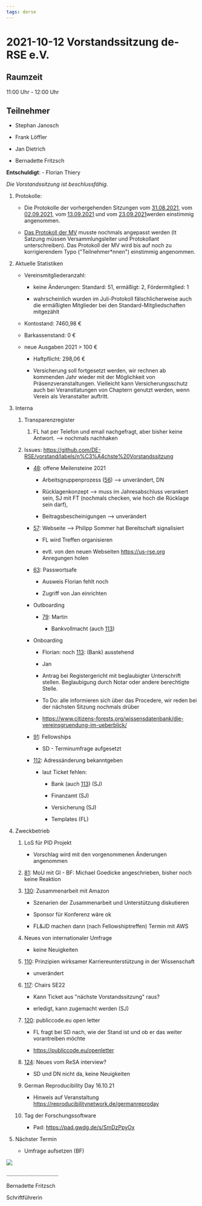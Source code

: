 ```yaml
---
tags: derse
---
```


2021-10-12 Vorstandssitzung de-RSE e.V.
=======================================

Raumzeit
--------

11:00 Uhr - 12:00 Uhr

Teilnehmer
----------

-   Stephan Janosch

-   Frank Löffler

-   Jan Dietrich

-   Bernadette Fritzsch

**Entschuldigt**: - Florian Thiery

*Die Vorstandssitzung ist beschlussfähig.*

1.  Protokolle:

    -   Die Protokolle der vorhergehenden Sitzungen vom
        [31.08.2021](https://github.com/DE-RSE/protokolle/blob/master/Vorstandssitzungen/Protokoll-Vorstand-deRSE-2021-08-31.md),
        vom
        [02.09.2021​](https://github.com/DE-RSE/protokolle/blob/master/Vorstandssitzungen/Protokoll-Vorstand-deRSE-2021-09-02.md),
        vom
        [13.09.2021](https://github.com/DE-RSE/protokolle/blob/master/Vorstandssitzungen/Protokoll-Vorstand-deRSE-2021-09-13.md)
        und vom
        [23.09.2021​](https://github.com/DE-RSE/protokolle/blob/master/Vorstandssitzungen/Protokoll-Vorstand-deRSE-2021-09-23.md)
        werden einstimmig angenommen.

    -   [Das Protokoll der
        MV](https://github.com/DE-RSE/protokolle/blob/master/Mitgliederversammlungen/MV-deRSE-2021-09-15.md)
        musste nochmals angepasst werden (lt Satzung müssen Versammlungsleiter
        und Protokollant unterschreiben). Das Protokoll der MV wird bis auf noch
        zu korrigierendem Typo ("Teilnehmer\*nnen") einstimmig angenommen.

2.  Aktuelle Statistiken

    -   Vereinsmitgliederanzahl:

        -   keine Änderungen: Standard: 51, ermäßigt: 2, Fördermitglied: 1

        -   wahrscheinlich wurden im Juli-Protokoll fälschlicherweise auch die
            ermäßigten Mitglieder bei den Standard-Mitgliedschaften mitgezählt

    -   Kontostand: 7460,98 €

    -   Barkassenstand: 0 €

    -   neue Ausgaben 2021 \> 100 €

        -   Haftpflicht: 298,06 €

        -   Versicherung soll fortgesetzt werden, wir rechnen ab kommenden Jahr
            wieder mit der Möglichkeit von Präsenzveranstaltungen. Vielleicht
            kann Versicherungsschutz auch bei Veranstlatungen von Chaptern
            genutzt werden, wenn Verein als Veranstalter auftritt.

3.  Interna

    1.  Transparenzregister

        1.  FL hat per Telefon und email nachgefragt, aber bisher keine Antwort.
            --\> nochmals nachhaken

    2.  Issues:
        https://github.com/DE-RSE/vorstand/labels/n%C3%A4chste%20Vorstandssitzung

        -   [48](https://github.com/DE-RSE/vorstand/issues/48): offene
            Meilensteine 2021

            -   Arbeitsgruppenprozess
                ([56](https://github.com/DE-RSE/vorstand/issues/56)) --\>
                unverändert, DN

            -   Rücklagenkonzept --\> muss im Jahresabschluss verankert sein, SJ
                mit FT (nochmals checken, wie hoch die Rücklage sein darf),

            -   Beitragsbescheinigungen --\> unverändert

        -   [57](https://github.com/DE-RSE/vorstand/issues/57): Webseite --\>
            Philipp Sommer hat Bereitschaft signalisiert

            -   FL wird Treffen organisieren

            -   evtl. von den neuen Webseiten https://us-rse.org Anregungen
                holen

        -   [63](https://github.com/DE-RSE/vorstand/issues/63): Passwortsafe

            -   Ausweis Florian fehlt noch

            -   Zugriff von Jan einrichten

        -   Outboarding

            -   [79](https://github.com/DE-RSE/vorstand/issues/79): Martin

                -   Bankvollmacht (auch
                    [113](https://github.com/DE-RSE/vorstand/issues/113))

        -   Onboarding

            -   Florian: noch
                [113](https://github.com/DE-RSE/vorstand/issues/113): (Bank)
                ausstehend

            -   Jan

            -   Antrag bei Registergericht mit beglaubigter Unterschrift
                stellen. Beglaubigung durch Notar oder andere berechtigte
                Stelle.

            -   To Do: alle informieren sich über das Procedere, wir reden bei
                der nächsten Sitzung nochmals drüber

            -   https://www.citizens-forests.org/wissensdatenbank/die-vereinsgruendung-im-ueberblick/

        -   [91](https://github.com/DE-RSE/vorstand/issues/91): Fellowships

            -   SD - Terminumfrage aufgesetzt

        -   [112](https://github.com/DE-RSE/vorstand/issues/112): Adressänderung
            bekanntgeben

            -   laut Ticket fehlen:

                -   Bank (auch
                    [113](https://github.com/DE-RSE/vorstand/issues/113)) (SJ)

                -   Finanzamt (SJ)

                -   Versicherung (SJ)

                -   Templates (FL)

4.  Zweckbetrieb

    1.  LoS für PID Projekt

        -   Vorschlag wird mit den vorgenommenen Änderungen angenommen

    2.  [81](https://github.com/DE-RSE/vorstand/issues/81): MoU mit GI - BF:
        Michael Goedicke angeschrieben, bisher noch keine Reaktion

    3.  [130](https://github.com/DE-RSE/vorstand/issues/130): Zusammenarbeit mit
        Amazon

        -   Szenarien der Zusammenarbeit und Unterstützung diskutieren

        -   Sponsor für Konferenz wäre ok

        -   FL&JD machen dann (nach Fellowshiptreffen) Termin mit AWS

    4.  Neues von internationaler Umfrage

        -   keine Neuigkeiten

    5.  [110](https://github.com/DE-RSE/vorstand/issues/110): Prinzipien
        wirksamer Karriereunterstützung in der Wissenschaft

        -   unverändert

    6.  [117](https://github.com/DE-RSE/vorstand/issues/117): Chairs SE22

        -   Kann Ticket aus "nächste Vorstandssitzung" raus?

        -   erledigt, kann zugemacht werden (SJ)

    7.  [120](https://github.com/DE-RSE/vorstand/issues/120): publiccode.eu open
        letter

        -   FL fragt bei SD nach, wie der Stand ist und ob er das weiter
            vorantreiben möchte

        -   https://publiccode.eu/openletter

    8.  [124](https://github.com/DE-RSE/vorstand/issues/124): Neues vom ReSA
        interview?

        -   SD und DN nicht da, keine Neuigkeiten

    9.  German Reproducibility Day 16.10.21

        -   Hinweis auf Veranstaltung
            https://reproducibilitynetwork.de/germanreproday

    10. Tag der Forschungssoftware

        -   Pad: https://pad.gwdg.de/s/SmDzPpyOx

5.  Nächster Termin

    -   Umfrage aufsetzen (BF)

![](spacer.jpg)

..................................

Bernadette Fritzsch

Schriftführerin
